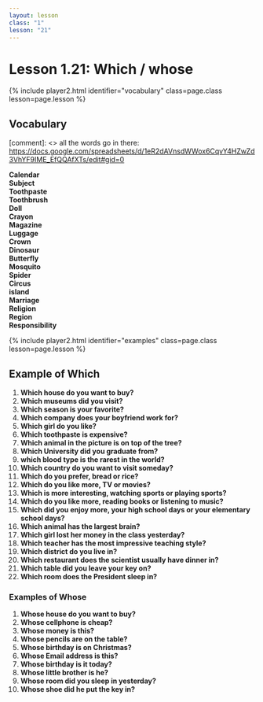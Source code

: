 ```yaml
---
layout: lesson
class: "1"
lesson: "21"
---
```



# Lesson 1.21: Which / whose 


{% include player2.html identifier="vocabulary" class=page.class lesson=page.lesson %}
## Vocabulary 

[comment]: <>  all the words go in there: https://docs.google.com/spreadsheets/d/1eR2dAVnsdWWox6CqvY4HZwZd3VhYF9IME_EfQQAfXTs/edit#gid=0

**Calendar**   
**Subject**   
**Toothpaste**   
**Toothbrush**   
**Doll**  
**Crayon**   
**Magazine**   
**Luggage**  
**Crown**  
**Dinosaur**    
**Butterfly**     
**Mosquito**     
**Spider**  
**Circus**  
**island**  
**Marriage**  
**Religion**  
**Region**  
**Responsibility**  




{% include player2.html identifier="examples" class=page.class lesson=page.lesson %}

## Example of Which
1. **Which house do you want to buy?**
2. **Which museums did you visit?**
3. **Which season is your favorite?**
4. **Which company does your boyfriend work for?**
5. **Which girl do you like?**
6. **Which toothpaste is expensive?** 
7. **Which animal in the picture is on top of the tree?**
8. **Which University did you graduate from?**
9. **which blood type is the rarest in the world?**
10. **Which country do you want to visit someday?**
11. **Which do you prefer, bread or rice?**
12. **Which do you like more, TV or movies?**
13. **Which is more interesting, watching sports or playing sports?**
14. **Which do you like more, reading books or listening to music?**
15. **Which did you enjoy more, your high school days or your elementary school days?**
14. **Which animal has the largest brain?**
15. **Which girl lost her money in the class yesterday?**
16. **Which teacher has the most impressive teaching style?**
17. **Which district do you live in?**
18. **Which restaurant does the scientist usually have dinner in?**
19. **Which table did you leave your key on?**
20. **Which room does the President sleep in?**

### Examples of Whose 
1. **Whose house do you want to buy?**
2. **Whose cellphone is cheap?**
3. **Whose money is this?**
4. **Whose pencils are on the table?**
5. **Whose birthday is on Christmas?**
6. **Whose Email address is this?**
7. **Whose birthday is it today?**
8. **Whose little brother is he?**
9. **Whose room did you sleep in yesterday?**
10. **Whose shoe did he put the key in?** 
